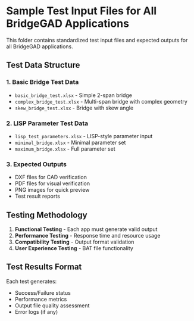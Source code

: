 # Sample Test Input Files for All BridgeGAD Applications

This folder contains standardized test input files and expected outputs for all BridgeGAD applications.

## Test Data Structure

### 1. Basic Bridge Test Data
- `basic_bridge_test.xlsx` - Simple 2-span bridge
- `complex_bridge_test.xlsx` - Multi-span bridge with complex geometry
- `skew_bridge_test.xlsx` - Bridge with skew angle

### 2. LISP Parameter Test Data
- `lisp_test_parameters.xlsx` - LISP-style parameter input
- `minimal_bridge.xlsx` - Minimal parameter set
- `maximum_bridge.xlsx` - Full parameter set

### 3. Expected Outputs
- DXF files for CAD verification
- PDF files for visual verification
- PNG images for quick preview
- Test result reports

## Testing Methodology

1. **Functional Testing** - Each app must generate valid output
2. **Performance Testing** - Response time and resource usage
3. **Compatibility Testing** - Output format validation
4. **User Experience Testing** - BAT file functionality

## Test Results Format

Each test generates:
- Success/Failure status
- Performance metrics
- Output file quality assessment
- Error logs (if any)